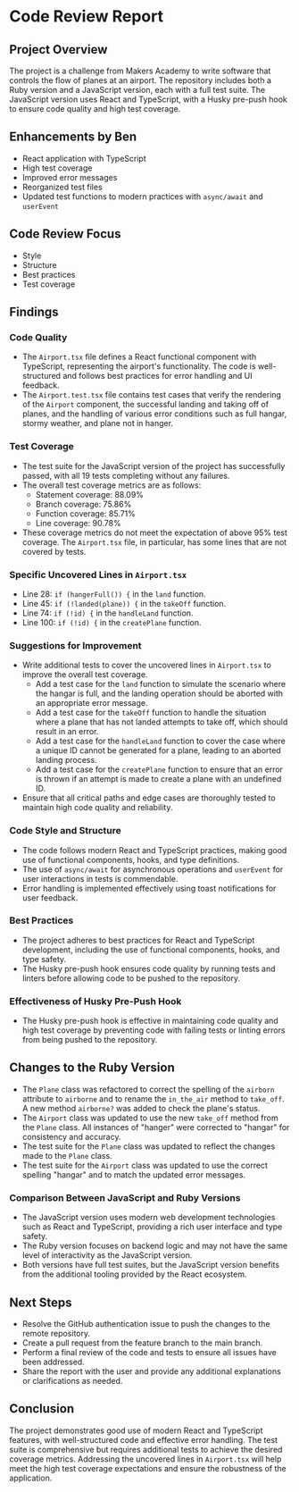 # Code Review Report

## Project Overview
The project is a challenge from Makers Academy to write software that controls the flow of planes at an airport. The repository includes both a Ruby version and a JavaScript version, each with a full test suite. The JavaScript version uses React and TypeScript, with a Husky pre-push hook to ensure code quality and high test coverage.

## Enhancements by Ben
- React application with TypeScript
- High test coverage
- Improved error messages
- Reorganized test files
- Updated test functions to modern practices with `async/await` and `userEvent`

## Code Review Focus
- Style
- Structure
- Best practices
- Test coverage

## Findings

### Code Quality
- The `Airport.tsx` file defines a React functional component with TypeScript, representing the airport's functionality. The code is well-structured and follows best practices for error handling and UI feedback.
- The `Airport.test.tsx` file contains test cases that verify the rendering of the `Airport` component, the successful landing and taking off of planes, and the handling of various error conditions such as full hangar, stormy weather, and plane not in hanger.

### Test Coverage
- The test suite for the JavaScript version of the project has successfully passed, with all 19 tests completing without any failures.
- The overall test coverage metrics are as follows:
  - Statement coverage: 88.09%
  - Branch coverage: 75.86%
  - Function coverage: 85.71%
  - Line coverage: 90.78%
- These coverage metrics do not meet the expectation of above 95% test coverage. The `Airport.tsx` file, in particular, has some lines that are not covered by tests.

### Specific Uncovered Lines in `Airport.tsx`
- Line 28: `if (hangerFull()) {` in the `land` function.
- Line 45: `if (!landed(plane)) {` in the `takeOff` function.
- Line 74: `if (!id) {` in the `handleLand` function.
- Line 100: `if (!id) {` in the `createPlane` function.

### Suggestions for Improvement
- Write additional tests to cover the uncovered lines in `Airport.tsx` to improve the overall test coverage.
  - Add a test case for the `land` function to simulate the scenario where the hangar is full, and the landing operation should be aborted with an appropriate error message.
  - Add a test case for the `takeOff` function to handle the situation where a plane that has not landed attempts to take off, which should result in an error.
  - Add a test case for the `handleLand` function to cover the case where a unique ID cannot be generated for a plane, leading to an aborted landing process.
  - Add a test case for the `createPlane` function to ensure that an error is thrown if an attempt is made to create a plane with an undefined ID.
- Ensure that all critical paths and edge cases are thoroughly tested to maintain high code quality and reliability.

### Code Style and Structure
- The code follows modern React and TypeScript practices, making good use of functional components, hooks, and type definitions.
- The use of `async/await` for asynchronous operations and `userEvent` for user interactions in tests is commendable.
- Error handling is implemented effectively using toast notifications for user feedback.

### Best Practices
- The project adheres to best practices for React and TypeScript development, including the use of functional components, hooks, and type safety.
- The Husky pre-push hook ensures code quality by running tests and linters before allowing code to be pushed to the repository.

### Effectiveness of Husky Pre-Push Hook
- The Husky pre-push hook is effective in maintaining code quality and high test coverage by preventing code with failing tests or linting errors from being pushed to the repository.

## Changes to the Ruby Version
- The `Plane` class was refactored to correct the spelling of the `airborn` attribute to `airborne` and to rename the `in_the_air` method to `take_off`. A new method `airborne?` was added to check the plane's status.
- The `Airport` class was updated to use the new `take_off` method from the `Plane` class. All instances of "hanger" were corrected to "hangar" for consistency and accuracy.
- The test suite for the `Plane` class was updated to reflect the changes made to the `Plane` class.
- The test suite for the `Airport` class was updated to use the correct spelling "hangar" and to match the updated error messages.

### Comparison Between JavaScript and Ruby Versions
- The JavaScript version uses modern web development technologies such as React and TypeScript, providing a rich user interface and type safety.
- The Ruby version focuses on backend logic and may not have the same level of interactivity as the JavaScript version.
- Both versions have full test suites, but the JavaScript version benefits from the additional tooling provided by the React ecosystem.

## Next Steps
- Resolve the GitHub authentication issue to push the changes to the remote repository.
- Create a pull request from the feature branch to the main branch.
- Perform a final review of the code and tests to ensure all issues have been addressed.
- Share the report with the user and provide any additional explanations or clarifications as needed.

## Conclusion
The project demonstrates good use of modern React and TypeScript features, with well-structured code and effective error handling. The test suite is comprehensive but requires additional tests to achieve the desired coverage metrics. Addressing the uncovered lines in `Airport.tsx` will help meet the high test coverage expectations and ensure the robustness of the application.
